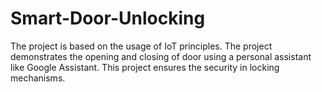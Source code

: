 # Smart-Door-Unlocking
The project is based on the usage of IoT principles. The project demonstrates the opening and closing of door using a personal assistant like Google Assistant. 
This project ensures the security in locking mechanisms.

